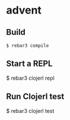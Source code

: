 advent
=====



Build
-----

    $ rebar3 compile

Start a REPL
----

   $ rebar3 clojerl repl

Run Clojerl test
----

   $ rebar3 clojerl test
